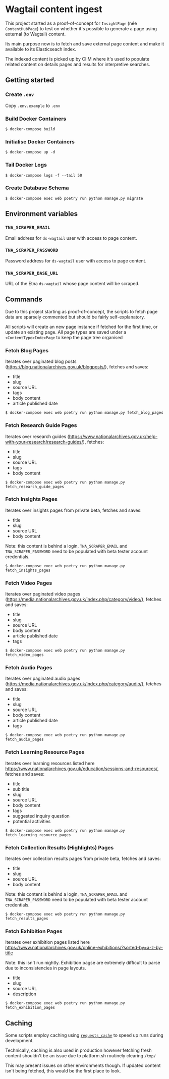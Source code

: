 # Wagtail content ingest 

This project started as a proof-of-concept for `InsightPage` (née
`ContentHubPage`) to test on whether it's possible to generate a page using
external (to Wagtail) content.

Its main purpose now is to fetch and save external page content and make it
available to its Elasticseach index.

The indexed content is picked up by CIIM where it's used to populate related
content on details pages and results for interpretive searches.

## Getting started

### Create `.env`

Copy `.env.example` to `.env`

### Build Docker Containers

```
$ docker-compose build
```

### Initialise Docker Containers

```
$ docker-compose up -d
```

### Tail Docker Logs

```
$ docker-compose logs -f --tail 50
```

### Create Database Schema

```
$ docker-compose exec web poetry run python manage.py migrate
```

## Environment variables

### `TNA_SCRAPER_EMAIL`

Email address for `ds-wagtail` user with access to page content. 

### `TNA_SCRAPER_PASSWORD`

Password address for `ds-wagtail` user with access to page content.

### `TNA_SCRAPER_BASE_URL`

URL of the Etna `ds-wagtail` whose page content will be scraped.

## Commands

Due to this project starting as proof-of-concept, the scripts to fetch page data
are sparsely commented but should be fairly self-explanatory.

All scripts will create an new page instance if fetched for the first time, or
update an existing page. All page types are saved under a
`<ContentType>IndexPage` to keep the page tree organised

###  Fetch Blog Pages

Iterates over paginated blog posts
(<https://blog.nationalarchives.gov.uk/blogposts/>), fetches and saves: 

 - title
 - slug
 - source URL
 - tags 
 - body content
 - article published date

```
$ docker-compose exec web poetry run python manage.py fetch_blog_pages
```

###  Fetch Research Guide Pages

Iterates over research guides (<https://www.nationalarchives.gov.uk/help-with-your-research/research-guides/>), fetches: 

 - title
 - slug
 - source URL
 - tags 
 - body content

```
$ docker-compose exec web poetry run python manage.py fetch_research_guide_pages
```

###  Fetch Insights Pages

Iterates over insights pages from private beta, fetches and saves:

 - title
 - slug
 - source URL
 - body content

Note: this content is  behind a login, `TNA_SCRAPER_EMAIL` and `TNA_SCRAPER_PASSWORD`
need to be populated with beta tester account credentials.

```
$ docker-compose exec web poetry run python manage.py fetch_insights_pages
```

###  Fetch Video Pages

Iterates over paginated video pages
(<https://media.nationalarchives.gov.uk/index.php/category/video/>), fetches and
saves:

 - title
 - slug
 - source URL
 - body content
 - article published date
 - tags 

```
$ docker-compose exec web poetry run python manage.py fetch_video_pages
```

###  Fetch Audio Pages

Iterates over paginated audio pages
(<https://media.nationalarchives.gov.uk/index.php/category/audio/>), fetches and
saves:

 - title
 - slug
 - source URL
 - body content
 - article published date
 - tags 

```
$ docker-compose exec web poetry run python manage.py fetch_audio_pages
```

###  Fetch Learning Resource Pages

Iterates over learning resources listed here https://www.nationalarchives.gov.uk/education/sessions-and-resources/, fetches and saves:

 - title
 - sub title
 - slug
 - source URL
 - body content
 - tags 
 - suggested inquiry question
 - potential activities

```
$ docker-compose exec web poetry run python manage.py fetch_learning_resource_pages
```

###  Fetch Collection Results (Highlights) Pages

Iterates over collection results pages from private beta, fetches and saves:

 - title
 - slug
 - source URL
 - body content

Note: this content is  behind a login, `TNA_SCRAPER_EMAIL` and `TNA_SCRAPER_PASSWORD`
need to be populated with beta tester account credentials.

```
$ docker-compose exec web poetry run python manage.py fetch_results_pages
```

###  Fetch Exhibition Pages

Iterates over exhibition pages listed here https://www.nationalarchives.gov.uk/online-exhibitions/?sorted-by=a-z-by-title

Note: this isn't run nightly. Exhibition pagse are extremely difficult to
parse due to inconsistencies in page layouts.

 - title
 - slug
 - source URL
 - description

```
$ docker-compose exec web poetry run python manage.py fetch_exhibition_pages
```

## Caching

Some scripts employ caching using
[`requests_cache`](https://requests-cache.readthedocs.io/en/stable/) to speed up
runs during development. 

Technically, caching is also used in production however fetching fresh content
shouldn't be an issue due to platform.sh routinely clearing `/tmp/`

This may present issues on other environments though. If updated content isn't
being fetched, this would be the first place to look.
